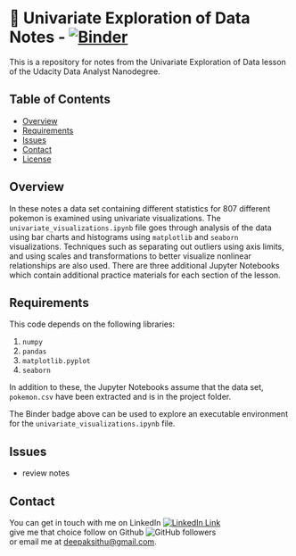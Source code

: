 
# :notebook: Univariate Exploration of  Data Notes -  [![Binder](https://mybinder.org/badge_logo.svg)](https://mybinder.org/v2/gh/deepaksithu/Univariate_Exploration_of_Data_Lesson_Notes/master?filepath=univariate_visualizations.ipynb)
This is a repository for notes from the Univariate Exploration of Data lesson of the Udacity Data Analyst Nanodegree.

## Table of Contents
- [Overview](#overview)
- [Requirements](#requirements) 
- [Issues](#issues) 
- [Contact](#contact)
- [License](#license)

## Overview
In these notes a data set containing different statistics for 807 different pokemon is examined using univariate visualizations. The `univariate_visualizations.ipynb` file goes through analysis of the data using bar charts and histograms using `matplotlib` and `seaborn` visualizations. Techniques such as separating out outliers using axis limits, and using scales and transformations to better visualize nonlinear relationships are also used. There are three additional Jupyter Notebooks which contain additional practice materials for each section of the lesson.


## Requirements
This code depends on the following libraries:

1. `numpy`
2. `pandas`
3. `matplotlib.pyplot`
4. `seaborn`

In addition to these, the Jupyter Notebooks assume that the data set, `pokemon.csv` have been extracted and is in the project folder.

The Binder badge above can be used to explore an executable environment for the `univariate_visualizations.ipynb` file.

## Issues

- review notes

## Contact
You can get in touch with me on LinkedIn [![LinkedIn Link](https://img.shields.io/badge/Connect-deepaksithu-blue.svg?logo=linkedin&longCache=true&style=social&label=Connect
)](https://www.linkedin.com/in/deepaksithu) <br>
give me that choice follow on Github      ![GitHub followers](https://img.shields.io/github/followers/deepaksithu?style=social)<br>
or email me at deepaksithu@gmail.com.
